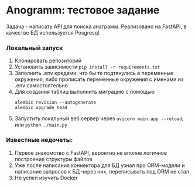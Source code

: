 # Anogramm: тестовое задание
Задача - написать API для поиска анаграмм. Реализовано на FastAPI, в качестве БД используется Posgresql.

### Локальный запуск
1. Клонировать репозиторий
2. Установить зависимости `pip install -r requirements.txt`
3. Заполнить .env кредами, что бы те подтянулись в переменные окружения, либо прописать переменные окружения с именами из .env самостоятельно
4. Для создания таблиц выполнить миграцию с помощью
     ```
     alembic revision --autogenerate
     alembic upgrade head    
     ```
5. Запустить локальный веб сервер через `uvicorn main:app --reload`, или `python ./main.py`

### Известные недочеты:
1. Первое знакомство с FastAPI, вероятно не вполне логичное построение структуры файлов
2. Уже после написания коннектора для БД узнал про ORM-модели и написание запросов к БД через них, переписывать под ORM не стал
3. Не успел изучить Docker
